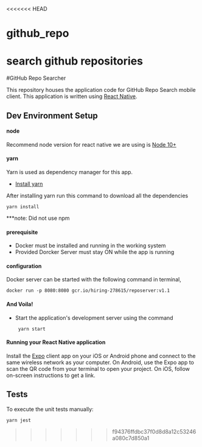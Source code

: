 <<<<<<< HEAD
# github_repo
search github repositories 
=======
#GitHub Repo Searcher

This repository houses the application code for GitHub Repo Search mobile client.
This application is written using [React Native](https://facebook.github.io/react-native/).

## Dev Environment Setup

#### node
Recommend node version for react native we are using is [Node 10+](https://nodejs.org/en/download/)

#### yarn
Yarn is used as dependency manager for this app.

 - [Install yarn](https://yarnpkg.com/en/docs/install)
 
After installing yarn run this command to download all the dependencies

    yarn install

***note: Did not use npm

#### prerequisite
  - Docker must be installed and running in the working system
  - Provided Dorcker Server must stay ON while the app is running

#### configuration
Docker server can be started with the following command in terminal,

    docker run -p 8080:8080 gcr.io/hiring-278615/reposerver:v1.1

#### And Voila!
 - Start the application's development server using the command

        yarn start

#### Running your React Native application
Install the [Expo](https://expo.io/) client app on your iOS or Android phone and
connect to the same wireless network as your computer.
On Android, use the Expo app to scan the QR code from your terminal
to open your project. On iOS, follow on-screen instructions to get a link.

## Tests

To execute the unit tests manually:

    yarn jest
>>>>>>> f94376ffdbc37f0d8d8a12c53246a080c7d850a1

